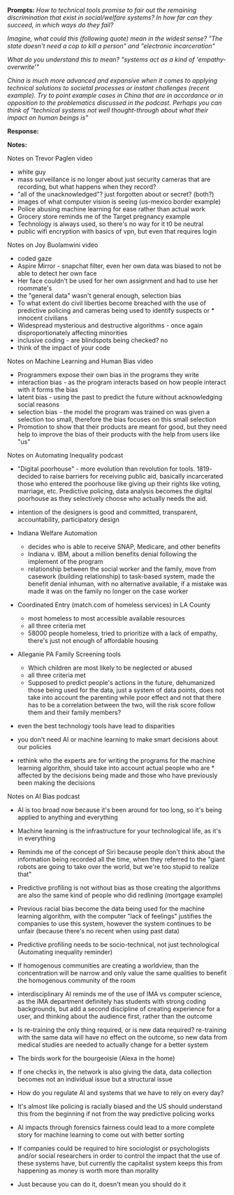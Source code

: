**Prompts:**
*How to technical tools promise to fair out the remaining discrimination that exist in social/welfare systems? In how far can they succeed, in which ways do they fail?*

*Imagine, what could this (following quote) mean in the widest sense? "The state doesn't need a cop to kill a person" and "electronic incarceration"*

*What do you understand this to mean? "systems act as a kind of 'empathy-overwrite'"*

*China is much more advanced and expansive when it comes to applying technical solutions to societal processes or instant challenges (recent example). Try to point example cases in China that are in accordance or in opposition to the problematics discussed in the podcast. Perhaps you can think of "technical systems not well thought-through about what their impact on human beings is"*

**Response:**


**Notes:**

Notes on Trevor Paglen video
* white guy
* mass surveillance is no longer about just security cameras that are recording, but what happens when they record?
* "all of the unacknowledged"? just forgotten about or secret? (both?)
* images of what computer vision is seeing (us-mexico border example)
* Police abusing machine learning for ease rather than actual work
* Grocery store reminds me of the Target pregnancy example
* Technology is always used, so there's no way for it t0 be neutral
* public wifi encryption with basics of vpn, but even that requires login


Notes on Joy Buolamwini video
* coded gaze
* Aspire Mirror - snapchat filter, even her own data was biased to not be able to detect her own face
* Her face couldn't be used for her own assignment and had to use her roommate's
* the "general data" wasn't general enough, selection bias
* To what extent do civil liberties become breached with the use of predictive policing and cameras being used to identify suspects or * innocent civilians
* Widespread mysterious and destructive algorithms - once again disproportionately affecting minorities
* inclusive coding - are blindspots being checked? no
* think of the impact of your code

Notes on Machine Learning and Human Bias video
* Programmers expose their own bias in the programs they write
* interaction bias - as the program interacts based on how people interact with it forms the bias
* latent bias - using the past to predict the future without acknowledging social reasons
* selection bias - the model the program was trained on was given a selection too small, therefore the bias focuses on this small selection
* Promotion to show that their products are meant for good, but they need help to improve the bias of their products with the help from users like "us"

Notes on Automating Inequality podcast
* "Digital poorhouse" - more evolution than revolution for tools. 1819- decided to raise barriers for receiving public aid, basically incarcerated those who entered the poorhouse like giving up their rights like voting, marriage, etc. Predictive policing, data analysis becomes the digital poorhouse as they selectively choose who actually needs the aid.

* intention of the designers is good and committed, transparent, accountability, participatory design

* Indiana Welfare Automation
  * decides who is able to receive SNAP, Medicare, and other benefits
  * Indiana v. IBM, about a million benefits denial following the implement of the program
  * relationship between the social worker and the family, move from casework (building relationship) to task-based system, made the benefit denial inhuman, with no alternative available, if a mistake was made it was on the family no longer on the case worker

* Coordinated Entry (match.com of homeless services) in LA County
  * most homeless to most accessible available resources
  * all three criteria met
  * 58000 people homeless, tried to prioritize with a lack of empathy, there's just not enough of affordable housing

* Alleganie PA Family Screening tools
  * Which children are most likely to be neglected or abused
  * all three criteria met
  * Supposed to predict people's actions in the future, dehumanized those being used for the data, just a system of data points, does not take into account the parenting while poor effect and not that there has to be a correlation between the two, will the risk score follow them and their family members?

* even the best technology tools have lead to disparities
* you don't need AI or machine learning to make smart decisions about our policies
* rethink who the experts are for writing the programs for the machine learning algorithm, should take into account actual people who are * affected by the decisions being made and those who have previously been making the decisions

Notes on AI Bias podcast
* AI is too broad now because it's been around for too long, so it's being applied to anything and everything
* Machine learning is the infrastructure for your technological life, as it's in everything
* Reminds me of the concept of Siri because people don't think about the information being recorded all the time, when they referred to the "giant robots are going to take over the world, but we're too stupid to realize that"

* Predictive profiling is not without bias as those creating the algorithms are also the same kind of people who did redlining (mortgage example)
* Previous racial bias become the data being used for the machine learning algorithm, with the computer "lack of feelings" justifies the companies to use this system, however the system continues to be unfair (because there's no recent when using past data)
* Predictive profiling needs to be socio-technical, not just technological (Automating inequality reminder)

* If homogenous communities are creating a worldview, than the concentration will be narrow and only value the same qualities to benefit the homogenous community of the room
* interdisciplinary AI reminds me of the use of IMA vs computer science, as the IMA department definitely has students with strong coding backgrounds, but add a second discipline of creating experience for a user, and thinking about the audience first, rather than the outcome

* Is re-training the only thing required, or is new data required? re-training with the same data will have no effect on the outcome, so new data from medical studies are needed to actually change for a better system

* The birds work for the bourgeoisie (Alexa in the home)
* If one checks in, the network is also giving the data, data collection becomes not an individual issue but a structural issue

* How do you regulate AI and systems that we have to rely on every day?

* It's almost like policing is racially biased and the US should understand this from the beginning if not from the way predictive policing works
* AI impacts through forensics fairness could lead to a more complete story for machine learning to come out with better sorting
* If companies could be required to hire sociologist or psychologists and/or social researchers in order to control the impact that the use of these systems have, but currently the capitalist system keeps this from happening as money is worth more than morality
* Just because you can do it, doesn't mean you should do it

